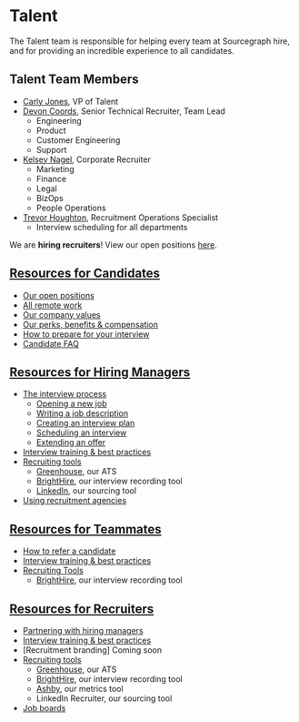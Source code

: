 # Talent

The Talent team is responsible for helping every team at Sourcegraph hire, and for providing an incredible experience to all candidates. 

## Talent Team Members
- [Carly Jones](../company/team/index.md#carly-jones-she-her), VP of Talent
- [Devon Coords](../../company/team/index.md#devon-coords-she-her), Senior Technical Recruiter, Team Lead 
   - Engineering
   - Product
   - Customer Engineering
   - Support
- [Kelsey Nagel](../../company/team/index.md#kelsey-nagel-she-her), Corporate Recruiter
   - Marketing
   - Finance
   - Legal
   - BizOps
   - People Operations
- [Trevor Houghton](../../company/team/index.md#trevor-houghton-he-him), Recruitment Operations Specialist
   - Interview scheduling for all departments
   
We are **hiring recruiters**!  View our open positions [here](https://boards.greenhouse.io/sourcegraph91).

## [Resources for Candidates](https://about.sourcegraph.com/handbook/talent/resources_for_candidates)
- [Our open positions](https://about.sourcegraph.com/handbook/talent/resources_for_candidates#how-to-apply)
- [All remote work](https://about.sourcegraph.com/handbook/talent/resources_for_candidates#all-remote-work)
- [Our company values](https://about.sourcegraph.com/handbook/talent/resources_for_candidates#our-company-values)
- [Our perks, benefits & compensation](https://about.sourcegraph.com/handbook/talent/resources_for_candidates#benefits-and-perks)
- [How to prepare for your interview](https://about.sourcegraph.com/handbook/talent/how_to_prepare_for_candidates)
- [Candidate FAQ](https://about.sourcegraph.com/handbook/talent/resources_for_candidates#candidate-faq)  

## [Resources for Hiring Managers](https://about.sourcegraph.com/handbook/talent/resources_for_hiring_managers)
- [The interview process](https://about.sourcegraph.com/handbook/talent/resources_for_hiring_managers)
   - [Opening a new job](https://about.sourcegraph.com/handbook/talent/resources_for_hiring_managers)
   - [Writing a job description](https://about.sourcegraph.com/handbook/talent/resources_for_hiring_managers)
   - [Creating an interview plan](https://about.sourcegraph.com/handbook/talent/resources_for_hiring_managers)
   - [Scheduling an interview](https://about.sourcegraph.com/handbook/talent/resources_for_hiring_managers)
   - [Extending an offer](https://about.sourcegraph.com/handbook/talent/resources_for_hiring_managers)
- [Interview training & best practices](https://about.sourcegraph.com/handbook/talent/interview_training) 
- [Recruiting tools](https://about.sourcegraph.com/handbook/talent/hiring#recruiting-tools)
   - [Greenhouse](https://about.sourcegraph.com/handbook/talent/hiring/guide_to_using_greenhouse), our ATS
   - [BrightHire](https://about.sourcegraph.com/handbook/talent/hiring/guide_to_using_brighthire#guide-to-using-brighthire), our interview recording tool
   - [LinkedIn](https://about.sourcegraph.com/handbook/talent/hiring/linkedin), our sourcing tool
- [Using recruitment agencies](https://about.sourcegraph.com/handbook/talent/hiring)

## [Resources for Teammates](https://about.sourcegraph.com/handbook/talent/resources_for_teammates) 
- [How to refer a candidate](https://about.sourcegraph.com/handbook/talent/hiring#making-a-referral) 
- [Interview training & best practices](https://about.sourcegraph.com/handbook/talent/interview_training)
- [Recruiting Tools](https://about.sourcegraph.com/handbook/talent/hiring#recruiting-tools) 
   - [BrightHire](https://about.sourcegraph.com/handbook/talent/hiring/guide_to_using_brighthire#guide-to-using-brighthire), our interview recording tool

## [Resources for Recruiters](https://about.sourcegraph.com/handbook/talent/resources_for_recruiters)
- [Partnering with hiring managers](https://about.sourcegraph.com/handbook/talent/resources_for_recruiters)
- [Interview training & best practices](https://about.sourcegraph.com/handbook/talent/interview_training)
- [Recruitment branding] Coming soon
- [Recruiting tools](https://about.sourcegraph.com/handbook/talent/hiring#recruiting-tools)
   - [Greenhouse](https://about.sourcegraph.com/handbook/talent/hiring/guide_to_using_greenhouse), our ATS
   - [BrightHire](https://about.sourcegraph.com/handbook/talent/hiring/guide_to_using_brighthire#guide-to-using-brighthire), our interview recording tool
   - [Ashby](https://app.ashbyhq.com/access), our metrics tool
   - LinkedIn Recruiter, our sourcing tool
 - [Job boards](https://about.sourcegraph.com/handbook/talent/hiring/job_boards)
